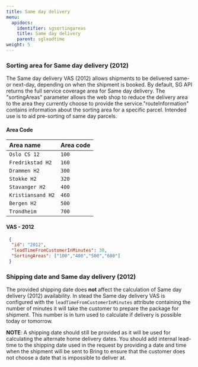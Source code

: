 ```yaml
---
title: Same day delivery
menu:
  apidocs:
    identifier: sgsortingareas
    title: Same day delivery
    parent: sgleadtime
weight: 5
---
```


### Sorting area for Same day delivery (2012)
The Same day delivery VAS (2012) allows shipments to be delivered same- or next-day, depending on when the shipment is booked. By default, SG API returns the full service coverage area for Same day delivery. The "sortingAreas" parameter allows the web shop to reduce the delivery area to the area they currently choose to provide the service."routeInformation" contains information about the sorting area for a specific parcel. Intended use is to aid pre-sorting of same day parcels.

#### Area Code
| Area name        | Area code | 
|:-----------------|:------------|
| `Oslo CS 12` | `100` |
| `Fredrikstad H2` | `160` |
| `Drammen H2` | `300` |
| `Stokke H2` | `320` |
| `Stavanger H2` | `400` |
| `Kristiansand H2` | `460` |
| `Bergen H2`| `500`|
| `Trondheim` | `700` |


####  VAS - 2012
```json
 {
  "id": "2012",
  "leadTimeFromCustomerInMinutes": 30,
  "SortingAreas": ["100","400","500","600"]
 }        
``` 

### Shipping date and Same day delivery (2012)

The provided shipping date does **not** affect the calculation of Same day delivery (2012) availability. In stead the 
Same day delivery VAS is configured with the `leadTimeFromCustomerInMinutes` attribute containing the number of minutes 
it will take the customer to prepare the package for shipment. This number is in turn used to calculate if delivery
is possible today or tomorrow.

**NOTE**: A shipping date should still be provided as it will be used for calculating the alternate home delivery dates.
You should add internal lead-time to the shipping date used in the request by providing a date and time when the shipment
will be sent to Bring to ensure that the customer does not choose a date that is impossible to deliver at.
